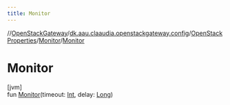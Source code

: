 ```yaml
---
title: Monitor
---
```

//[OpenStackGateway](../../../../index.html)/[dk.aau.claaudia.openstackgateway.config](../../index.html)/[OpenStackProperties](../index.html)/[Monitor](index.html)/[Monitor](-monitor.html)



# Monitor



[jvm]\
fun [Monitor](-monitor.html)(timeout: [Int](https://kotlinlang.org/api/latest/jvm/stdlib/kotlin/-int/index.html), delay: [Long](https://kotlinlang.org/api/latest/jvm/stdlib/kotlin/-long/index.html))




